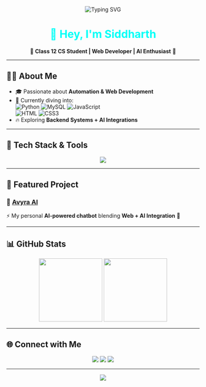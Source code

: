 <!-- Typing SVG -->
<p align="center">
  <img src="https://readme-typing-svg.herokuapp.com?font=Orbitron&size=28&pause=1000&color=ff0004&center=true&vCenter=true&width=700&lines=⚡+Web+Developer;👨‍🎓+Class+12+CS+Student;🤖+Exploring+AI+%26+Backend;" alt="Typing SVG" />
</p>

<h1 align="center" style="color:#00FFF7;">👾 Hey, I'm Siddharth</h1>
<p align="center">🚀 <b>Class 12 CS Student | Web Developer | AI Enthusiast</b> 🚀</p>

---

## 🧑‍💻 About Me  
- 🎓 Passionate about **Automation & Web Development**  
- 🌱 Currently diving into:  
  ![Python](https://img.shields.io/badge/Python-00FFF7?style=for-the-badge&logo=python&logoColor=black) 
  ![MySQL](https://img.shields.io/badge/MySQL-FF00FF?style=for-the-badge&logo=mysql&logoColor=white) 
  ![JavaScript](https://img.shields.io/badge/JavaScript-FFDD00?style=for-the-badge&logo=javascript&logoColor=black)  
  ![HTML](https://img.shields.io/badge/HTML5-FF5733?style=for-the-badge&logo=html5&logoColor=white) 
  ![CSS3](https://img.shields.io/badge/CSS3-006EFF?style=for-the-badge&logo=css3&logoColor=white)  
- 🔥 Exploring **Backend Systems + AI Integrations**  

---

## 🚀 Tech Stack & Tools  
<p align="center">
  <img src="https://skillicons.dev/icons?i=python,mysql,js,html,css,vscode,github,git&theme=dark" />
</p>

---

## 📌 Featured Project  
### 🔹 [Avyra AI](https://avyra-ai.onrender.com/)  
⚡ My personal **AI-powered chatbot** blending **Web + AI Integration** 🤖  

---

## 📊 GitHub Stats  
<p align="center">
  <img src="https://github-readme-stats.vercel.app/api?username=Siddharthxd99&show_icons=true&theme=radical&hide_border=true&bg_color=0D1117&title_color=00FFF7&icon_color=FF00FF&text_color=C9D1D9" height="165"/>
  <img src="https://github-readme-streak-stats.herokuapp.com?user=Siddharthxd99&theme=radical&hide_border=true&background=0D1117&ring=FF00FF&fire=00FFF7&currStreakLabel=FFDD00" height="165"/>
</p>

---

## 🌐 Connect with Me  
<p align="center">
  <a href="https://github.com/Siddharthxd99"><img src="https://img.shields.io/badge/GitHub-0D1117?style=for-the-badge&logo=github&logoColor=00FFF7"/></a>
  <a href="https://avyra-ai.onrender.com/"><img src="https://ik.imagekit.io/ryh8eunbca/Avyra?updatedAt=1757232386616&logoColor=FF00FF"/></a>
  <a href="https://discord.com/users/"><img src="https://img.shields.io/badge/Discord-0D1117?style=for-the-badge&logo=discord&logoColor=5865F2"/></a>
</p>

---

<p align="center">
  <img src="https://capsule-render.vercel.app/api?type=waving&color=ff0004&height=120&section=footer&text=✨+Code.+Learn.+Build.+Repeat.+✨&fontColor=0D1117&fontSize=24&animation=twinkling" />
</p>
